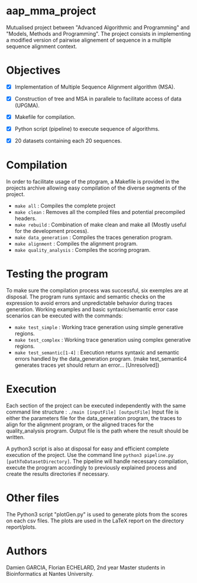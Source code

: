 # aap_mma_project
Mutualised project between "Advanced Algorithmic and Programming" and "Models, Methods and Programming".
The project consists in implementing a modified version of pairwise alignement of sequence in a multiple sequence alignment context.


# Objectives
- [x] Implementation of Multiple Sequence Alignment algorithm (MSA).
- [x] Construction of tree and MSA in parallele to facilitate access of data (UPGMA).
- [x] Makefile for compilation.
- [x] Python script (pipeline) to execute sequence of algorithms.
- [x] 20 datasets containing each 20 sequences.


# Compilation
In order to facilitate usage of the ptogram, a Makefile is provided in the projects archive allowing easy compilation of the diverse segments of the project.
- ```make all``` : Compiles the complete project
- ```make clean``` : Removes all the compiled files and potential precompiled headers.
- ```make rebuild``` : Combination of make clean and make all (Mostly useful for the development process).
- ```make data_generation``` : Compiles the traces generation program.
- ```make alignment``` : Compiles the alignment program.
- ```make quality_analysis``` : Compiles the scoring program.

# Testing the program
To make sure the compilation process was successful, six exemples are at disposal.
The program runs syntaxic and semantic checks on the expression to avoid errors and unpredictable behavior during traces generation.
Working examples and basic syntaxic/semantic error case scenarios can be executed with the commands:
- ```make test_simple``` : Working trace generation using simple generative regions.
- ```make test_complex``` : Working trace generation using complex generative regions.
- ```make test_semantic[1-4]``` : Execution returns syntaxic and semantic errors handled by the data_generation program. (make test_semantic4 generates traces yet should return an error... [Unresolved])

# Execution
Each section of the project can be executed independently with the same command line structure : ```./main [inputFile] [outputFile]```
Input file is either the parameters file for the data_generation program, the traces to align for the alignment program, or the aligned traces for the quality_analysis program.
Output file is the path where the result should be written.

A python3 script is also at disposal for easy and efficient complete execution of the project.
Use the command line ```python3 pipeline.py [pathToDatasetDirectory]```.
The pipeline will handle necessary compilation, execute the program accordingly to previously explained process and create the results directories if necessary.

# Other files
The Python3 script "plotGen.py" is used to generate plots from the scores on each csv files.
The plots are used in the LaTeX report on the directory report/plots.


# Authors
Damien GARCIA,
Florian ECHELARD,
2nd year Master students in Bioinformatics at Nantes University.
